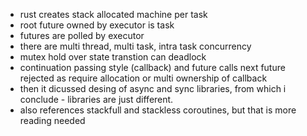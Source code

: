 - rust creates stack allocated machine per task
- root future owned by executor is task
- futures are polled by executor
- there are multi thread, multi task, intra task concurrency
- mutex hold over state transtion can deadlock
- continuation passing style (callback) and future calls next future rejected as require allocation or multi ownership of callback
- then it dicussed desing of async and sync libraries, from which i conclude - libraries are just different.
- also references stackfull and stackless coroutines, but that is more reading needed